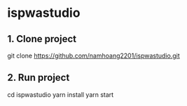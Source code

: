 # ispwastudio

## 1. Clone project

git clone https://github.com/namhoang2201/ispwastudio.git

## 2. Run project

cd ispwastudio
yarn install
yarn start
